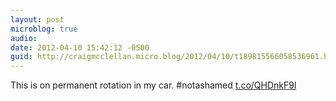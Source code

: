 ```yaml
---
layout: post
microblog: true
audio: 
date: 2012-04-10 15:42:12 -0500
guid: http://craigmcclellan.micro.blog/2012/04/10/t189815566058536961.html
---
```

This is on permanent rotation in my car. #notashamed [t.co/QHDnkF9l](http://t.co/QHDnkF9l)
